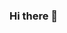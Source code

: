### Hi there 👋

<!--
**NARAYANREDDYDODLA/NARAYANREDDYDODLA** is a ✨ _special_ ✨ repository because its `README.md` (this file) appears on your GitHub profile.

Here are some ideas to get you started:

- 🔭 I’m currently working on ...project
- 🌱 I’m currently learning ...html
- 👯 I’m looking to collaborate to work together or with someone else for a purpose.
- 🤔 I’m looking for help with ...developing in technical skills.
- 💬 Ask me about cricket
- 📫 How to reach me: ...narayanreddydnr@gmail.com
- 😄 Pronouns: ...
- ⚡ Fun fact: ...Snails can regenerate their eyes
-->
